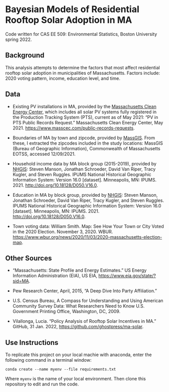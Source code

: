 # Bayesian Models of Residential Rooftop Solar Adoption in MA

Code written for CAS EE 509: Environmental Statistics, Boston University spring 2022.

## Background

This analysis attempts to determine the factors that most affect residential rooftop solar adoption in municipalities of Massachusetts. Factors include: 2020 voting pattern, income, education level, and time.

## Data

- Existing PV installations in MA, provided by the [Massachusetts Clean Energy Center](https://www.masscec.com/public-records-requests), which includes all solar PV systems fully registered in the Production Tracking System (PTS), current as of May 2021: “PV in PTS Public Records Request.” Massachusetts Clean Energy Center, May 2021. https://www.masscec.com/public-records-requests.

- Boundaries of MA by town and zipcode, provided by [MassGIS](https://www.mass.gov/info-details/massgis-data-zip-codes-5-digit-from-here-navteq). From these, I extracted the zipcodes included in the study locations: MassGIS (Bureau of Geographic Information), Commonwealth of Massachusetts EOTSS, accessed 12/09/2021.

- Household income data by MA block group (2015-2019), provided by [NHGIS](https://data2.nhgis.org/): Steven Manson, Jonathan Schroeder, David Van Riper, Tracy Kugler, and Steven Ruggles. IPUMS National Historical Geographic Information System: Version 16.0 [dataset]. Minneapolis, MN: IPUMS. 2021. http://doi.org/10.18128/D050.V16.0.

- Education in MA by block group, provided by [NHGIS](https://data2.nhgis.org/): Steven Manson, Jonathan Schroeder, David Van Riper, Tracy Kugler, and Steven Ruggles. IPUMS National Historical Geographic Information System: Version 16.0 [dataset]. Minneapolis, MN: IPUMS. 2021. http://doi.org/10.18128/D050.V16.0.

- Town voting data: William Smith. Map: See How Your Town or City Voted in the 2020 Election. November 3, 2020. WBUR. https://www.wbur.org/news/2020/11/03/2020-massachusetts-election-map.

## Other Sources

- “Massachusetts: State Profile and Energy Estimates.” US Energy Information Administration (EIA), US EIA, https://www.eia.gov/state/?sid=MA.

- Pew Research Center, April, 2015, “A Deep Dive Into Party Affiliation.”

- U.S. Census Bureau, A Compass for Understanding and Using American Community Survey Data: What Researchers Need to Know U.S. Government Printing Office, Washington, DC, 2009.

- Vilallonga, Lucia. “Policy Analysis of Rooftop Solar Incentives in MA.” GitHub, 31 Jan. 2022, https://github.com/ghostpress/ma-solar.

## Use Instructions

To replicate this project on your local machie with anaconda, enter the following command in a terminal window:

`conda create --name myenv --file requirements.txt`

Where `myenv` is the name of your local environment. Then clone this repository to edit and run the code.
